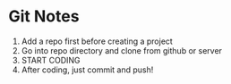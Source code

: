 #  Git Notes
1. Add a repo first before creating a project
2. Go into repo directory and clone from github or server
3. START CODING
4. After coding, just commit and push!
